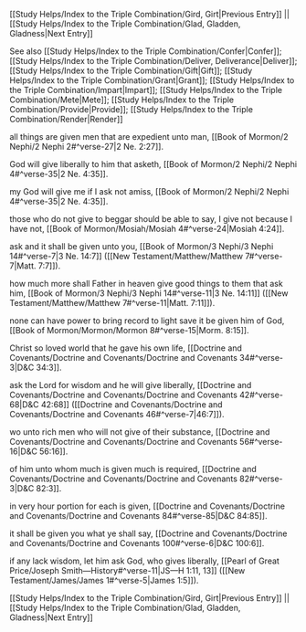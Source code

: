[[Study Helps/Index to the Triple Combination/Gird, Girt|Previous Entry]]  ||  [[Study Helps/Index to the Triple Combination/Glad, Gladden, Gladness|Next Entry]]

 See also [[Study Helps/Index to the Triple Combination/Confer|Confer]]; [[Study Helps/Index to the Triple Combination/Deliver, Deliverance|Deliver]]; [[Study Helps/Index to the Triple Combination/Gift|Gift]]; [[Study Helps/Index to the Triple Combination/Grant|Grant]]; [[Study Helps/Index to the Triple Combination/Impart|Impart]]; [[Study Helps/Index to the Triple Combination/Mete|Mete]]; [[Study Helps/Index to the Triple Combination/Provide|Provide]]; [[Study Helps/Index to the Triple Combination/Render|Render]]

 all things are given men that are expedient unto man, [[Book of Mormon/2 Nephi/2 Nephi 2#^verse-27|2 Ne. 2:27]].

 God will give liberally to him that asketh, [[Book of Mormon/2 Nephi/2 Nephi 4#^verse-35|2 Ne. 4:35]].

 my God will give me if I ask not amiss, [[Book of Mormon/2 Nephi/2 Nephi 4#^verse-35|2 Ne. 4:35]].

 those who do not give to beggar should be able to say, I give not because I have not, [[Book of Mormon/Mosiah/Mosiah 4#^verse-24|Mosiah 4:24]].

 ask and it shall be given unto you, [[Book of Mormon/3 Nephi/3 Nephi 14#^verse-7|3 Ne. 14:7]] ([[New Testament/Matthew/Matthew 7#^verse-7|Matt. 7:7]]).

 how much more shall Father in heaven give good things to them that ask him, [[Book of Mormon/3 Nephi/3 Nephi 14#^verse-11|3 Ne. 14:11]] ([[New Testament/Matthew/Matthew 7#^verse-11|Matt. 7:11]]).

 none can have power to bring record to light save it be given him of God, [[Book of Mormon/Mormon/Mormon 8#^verse-15|Morm. 8:15]].

 Christ so loved world that he gave his own life, [[Doctrine and Covenants/Doctrine and Covenants/Doctrine and Covenants 34#^verse-3|D&C 34:3]].

 ask the Lord for wisdom and he will give liberally, [[Doctrine and Covenants/Doctrine and Covenants/Doctrine and Covenants 42#^verse-68|D&C 42:68]] ([[Doctrine and Covenants/Doctrine and Covenants/Doctrine and Covenants 46#^verse-7|46:7]]).

 wo unto rich men who will not give of their substance, [[Doctrine and Covenants/Doctrine and Covenants/Doctrine and Covenants 56#^verse-16|D&C 56:16]].

 of him unto whom much is given much is required, [[Doctrine and Covenants/Doctrine and Covenants/Doctrine and Covenants 82#^verse-3|D&C 82:3]].

 in very hour portion for each is given, [[Doctrine and Covenants/Doctrine and Covenants/Doctrine and Covenants 84#^verse-85|D&C 84:85]].

 it shall be given you what ye shall say, [[Doctrine and Covenants/Doctrine and Covenants/Doctrine and Covenants 100#^verse-6|D&C 100:6]].

 if any lack wisdom, let him ask God, who gives liberally, [[Pearl of Great Price/Joseph Smith—History#^verse-11|JS—H 1:11, 13]] ([[New Testament/James/James 1#^verse-5|James 1:5]]).

[[Study Helps/Index to the Triple Combination/Gird, Girt|Previous Entry]]  ||  [[Study Helps/Index to the Triple Combination/Glad, Gladden, Gladness|Next Entry]]